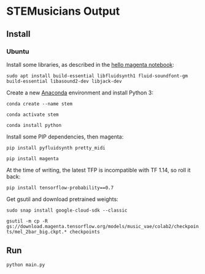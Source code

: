 # STEMusicians Output

## Install

### Ubuntu

Install some libraries, as described in the [hello magenta notebook](https://colab.research.google.com/notebooks/magenta/hello_magenta/hello_magenta.ipynb):

`sudo apt install build-essential libfluidsynth1 fluid-soundfont-gm build-essential libasound2-dev libjack-dev`

Create a new [Anaconda](https://www.anaconda.com/distribution/) environment and install Python 3:

`conda create --name stem`

`conda activate stem`

`conda install python`

Install some PIP dependencies, then magenta:

`pip install pyfluidsynth pretty_midi`

`pip install magenta`

At the time of writing, the latest TFP is incompatible with TF 1.14, so roll it back:

`pip install tensorflow-probability==0.7`

Get gsutil and download pretrained weights:

`sudo snap install google-cloud-sdk --classic`

`gsutil -m cp -R gs://download.magenta.tensorflow.org/models/music_vae/colab2/checkpoints/mel_2bar_big.ckpt.* checkpoints`

## Run

`python main.py`
